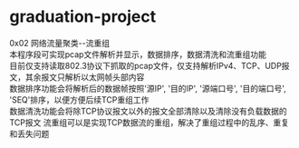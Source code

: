 # graduation-project
0x02  网络流量聚类--流重组  
本程序段可实现pcap文件解析并显示，数据排序，数据清洗和流重组功能  
目前仅支持读取802.3协议下抓取的pcap文件，仅支持解析IPv4、TCP、UDP报文，其余报文只解析以太网帧头部内容  
数据排序功能会将解析后的数据帧按照'源IP', '目的IP', '源端口号', '目的端口号', 'SEQ'排序，以便方便后续TCP重组工作  
数据清洗功能会将除TCP协议报文以外的报文全部清除以及清除没有负载数据的TCP报文
流重组可以是实现TCP数据流的重组，解决了重组过程中的乱序、重复和丢失问题  
